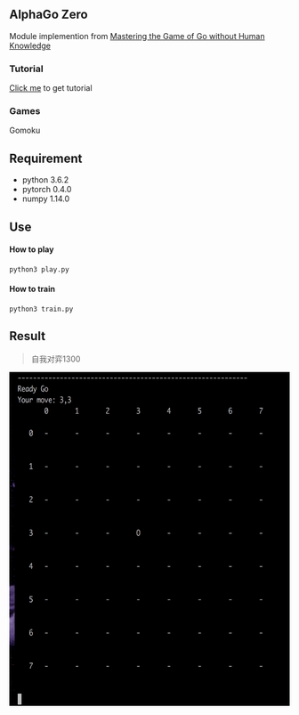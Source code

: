 ## AlphaGo Zero
Module implemention from [Mastering the Game of Go without Human Knowledge](https://www.nature.com/articles/nature24270.epdf?author_access_token=VJXbVjaSHxFoctQQ4p2k4tRgN0jAjWel9jnR3ZoTv0PVW4gB86EEpGqTRDtpIz-2rmo8-KG06gqVobU5NSCFeHILHcVFUeMsbvwS-lxjqQGg98faovwjxeTUgZAUMnRQ)

### Tutorial
[Click me](https://ne7ermore.github.io/post/alpha-zero/) to get tutorial

### Games
Gomoku

## Requirement
* python 3.6.2
* pytorch 0.4.0
* numpy 1.14.0

## Use

#### How to play
```
python3 play.py
```

#### How to train
```
python3 train.py
```

## Result

> 自我对弈1300

<p align="center"><img src="record/1300.gif" style="height: 600px" /></p>
